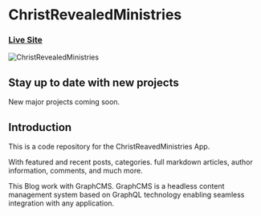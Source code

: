 # ChristRevealedMinistries
### [Live Site](https://christ-revealed-official-app.vercel.app/)

![ChristRevealedMinistries](https://drive.google.com/file/d/14gr-BAHdRekoWHRy6ApK0W-Or4UX2Sgj/view?usp=sharing)

## Stay up to date with new projects
New major projects coming soon.

## Introduction
This is a code repository for the ChristReavedMinistries App. 

With featured and recent posts, categories. full markdown articles, author information, comments, and much more.

This Blog work with GraphCMS. GraphCMS is a headless content management system based on GraphQL technology enabling seamless integration with any application.
